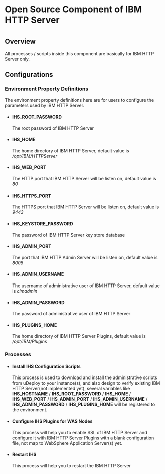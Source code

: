 <h1>Open Source Component of IBM HTTP Server<h1>

<h2>Overview</h2>
<p>All processes / scripts inside this component are basically for IBM HTTP Server only.</p>

<h2>Configurations</h2>

<h3>Environment Property Definitions</h3>
<p>The environment property definitions here are for users to configure the parameters used by IBM HTTP Server.</p>
<ul>
<li>
	<h4>IHS_ROOT_PASSWORD</h4>
	<p>The root password of IBM HTTP Server<p>
</li>
<li>
	<h4>IHS_HOME</h4>
	<p>The home directory of IBM HTTP Server, default value is <i>/opt/IBM/HTTPServer</i></p>
</li>
<li>
	<h4>IHS_WEB_PORT</h4>
	<p>The HTTP port that IBM HTTP Server will be listen on, default value is <i>80</i></p>
</li>
<li>
	<h4>IHS_HTTPS_PORT</h4>
	<p>The HTTPS port that IBM HTTP Server will be listen on, default value is <i>9443</i></p>
</li>
<li>
	<h4>IHS_KEYSTORE_PASSWORD</h4>
	<p>The password of IBM HTTP Server key store database<p>
</li>
<li>
	<h4>IHS_ADMIN_PORT</h4>
	<p>The port that IBM HTTP Admin Server will be listen on, default value is <i>8008</i></p>
</li>
<li>
	<h4>IHS_ADMIN_USERNAME</h4>
	<p>The username of administrative user of IBM HTTP Server, default value is <i>clmadmin</i></p>
</li>
<li>
	<h4>IHS_ADMIN_PASSWORD</h4>
	<p>The password of administrative user of IBM HTTP Server</p>
</li>
<li>
	<h4>IHS_PLUGINS_HOME</h4>
	<p>The home directory of IBM HTTP Server Plugins, default value is <i>/opt/IBM/Plugins</i></p>
</li>
</ul>

<h3>Processes</h3>
<ul>
<li>
	<h4>Install IHS Configuration Scripts</h4>
	<p>This process is used to download and install the administrative scripts from uDeploy to your instance(s), and also design to verify existing IBM HTTP Server(not implemented yet), several variables like <strong>IHS_HOSTNAME</strong> / <strong>IHS_ROOT_PASSWORD</strong> / <strong>IHS_HOME</strong> / <strong>IHS_WEB_PORT</strong> / <strong>IHS_ADMIN_PORT</strong> / <strong>IHS_ADMIN_USERNAME</strong> / <strong>IHS_ADMIN_PASSWORD</strong> / <strong>IHS_PLUGINS_HOME</strong> will be registered to the environment.</p>
</li>
<li>
	<h4>Configure IHS Plugins for WAS Nodes</h4>
	<p>This process will help you to enable SSL of IBM HTTP Server and configure it with IBM HTTP Server Plugins with a blank configuration file, not map to WebSphere Application Server(s) yet.</p>
</li>
<li>
	<h4>Restart IHS</h4>
	<p>This process will help you to restart the IBM HTTP Server</p>
</li>
</ul>
